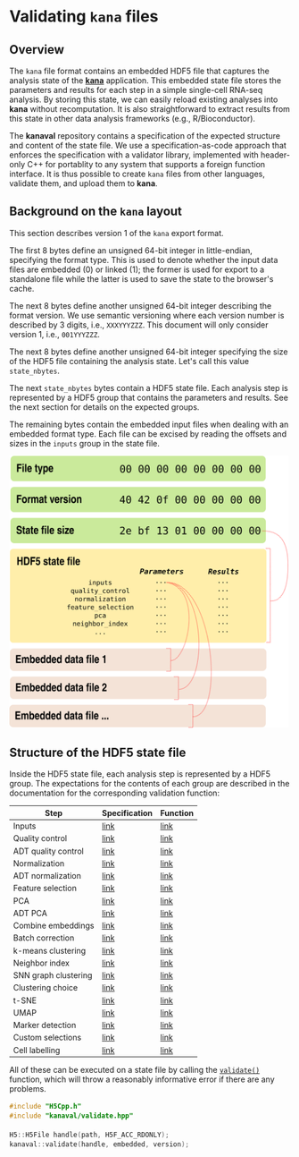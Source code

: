 # Validating `kana` files

## Overview

The `kana` file format contains an embedded HDF5 file that captures the analysis state of the [**kana**](https://github.com/jkanche/kana) application.
This embedded state file stores the parameters and results for each step in a simple single-cell RNA-seq analysis.
By storing this state, we can easily reload existing analyses into **kana** without recomputation.
It is also straightforward to extract results from this state in other data analysis frameworks (e.g., R/Bioconductor).

The **kanaval** repository contains a specification of the expected structure and content of the state file.
We use a specification-as-code approach that enforces the specification with a validator library, implemented with header-only C++ for portablity to any system that supports a foreign function interface. 
It is thus possible to create `kana` files from other languages, validate them, and upload them to **kana**.

## Background on the `kana` layout

This section describes version 1 of the `kana` export format.

The first 8 bytes define an unsigned 64-bit integer in little-endian, specifying the format type.
This is used to denote whether the input data files are embedded (0) or linked (1);
the former is used for export to a standalone file while the latter is used to save the state to the browser's cache.

The next 8 bytes define another unsigned 64-bit integer describing the format version.
We use semantic versioning where each version number is described by 3 digits, i.e., `XXXYYYZZZ`.
This document will only consider version 1, i.e., `001YYYZZZ`.

The next 8 bytes define another unsigned 64-bit integer specifying the size of the HDF5 file containing the analysis state.
Let's call this value `state_nbytes`.

The next `state_nbytes` bytes contain a HDF5 state file.
Each analysis step is represented by a HDF5 group that contains the parameters and results.
See the next section for details on the expected groups.

The remaining bytes contain the embedded input files when dealing with an embedded format type.
Each file can be excised by reading the offsets and sizes in the `inputs` group in the state file.

<img src="https://raw.githubusercontent.com/LTLA/kanaval/master/docs/layout.png" width="500">

## Structure of the HDF5 state file

Inside the HDF5 state file, each analysis step is represented by a HDF5 group.
The expectations for the contents of each group are described in the documentation for the corresponding validation function:

|**Step**|**Specification**|**Function**|
|---|---|---|
| Inputs | [link](https://ltla.github.io/kanaval/details-inputs.html) | [link](https://ltla.github.io/kanaval/inputs_8hpp.html) |
| Quality control | [link](https://ltla.github.io/kanaval/details-quality_control.html) | [link](https://ltla.github.io/kanaval/quality__control_8hpp.html) |
| ADT quality control | [link](https://ltla.github.io/kanaval/details-adt_quality_control.html) | [link](https://ltla.github.io/kanaval/adt__quality__control_8hpp.html) |
| Normalization | [link](https://ltla.github.io/kanaval/details-normalization.html) | [link](https://ltla.github.io/kanaval/normalization_8hpp.html) |
| ADT normalization | [link](https://ltla.github.io/kanaval/details-adt_normalization.html) | [link](https://ltla.github.io/kanaval/adt__normalization_8hpp.html) |
| Feature selection | [link](https://ltla.github.io/kanaval/details-feature_selection.html) | [link](https://ltla.github.io/kanaval/feature__selection_8hpp.html) |
| PCA | [link](https://ltla.github.io/kanaval/details-pca.html) | [link](https://ltla.github.io/kanaval/pca_8hpp.html) |
| ADT PCA | [link](https://ltla.github.io/kanaval/details-adt_pca.html) | [link](https://ltla.github.io/kanaval/adt__pca_8hpp.html) |
| Combine embeddings | [link](https://ltla.github.io/kanaval/details-combine_embeddings.html) | [link](https://ltla.github.io/kanaval/combine__embeddings_8hpp.html) |
| Batch correction | [link](https://ltla.github.io/kanaval/details-batch_correction.html) | [link](https://ltla.github.io/kanaval/batch__correction_8hpp.html) |
| k-means clustering | [link](https://ltla.github.io/kanaval/details-kmeans_cluster.html) | [link](https://ltla.github.io/kanaval/kmeans__cluster_8hpp.html) |
| Neighbor index | [link](https://ltla.github.io/kanaval/details-neighbor_index.html) | [link](https://ltla.github.io/kanaval/neighbor__index_8hpp.html) |
| SNN graph clustering | [link](https://ltla.github.io/kanaval/details-snn_graph_cluster.html) | [link](https://ltla.github.io/kanaval/snn__graph__cluster_8hpp.html) |
| Clustering choice | [link](https://ltla.github.io/kanaval/details-choose_clustering.html) | [link](https://ltla.github.io/kanaval/choose__clustering_8hpp.html) |
| t-SNE | [link](https://ltla.github.io/kanaval/details-tsne.html) | [link](https://ltla.github.io/kanaval/tsne_8hpp.html) |
| UMAP | [link](https://ltla.github.io/kanaval/details-umap.html) | [link](https://ltla.github.io/kanaval/umap_8hpp.html) |
| Marker detection | [link](https://ltla.github.io/kanaval/details-marker_detection.html) | [link](https://ltla.github.io/kanaval/marker__detection_8hpp.html) |
| Custom selections | [link](https://ltla.github.io/kanaval/details-custom_selections.html) | [link](https://ltla.github.io/kanaval/custom__selections_8hpp.html) |
| Cell labelling | [link](https://ltla.github.io/kanaval/details-cell_labelling.html) | [link](https://ltla.github.io/kanaval/cell__labelling_8hpp.html) |

All of these can be executed on a state file by calling the [`validate()`](https://ltla.github.io/kanaval/validate_8hpp.html) function,
which will throw a reasonably informative error if there are any problems.

```cpp
#include "H5Cpp.h"
#include "kanaval/validate.hpp"

H5::H5File handle(path, H5F_ACC_RDONLY);
kanaval::validate(handle, embedded, version);
```

